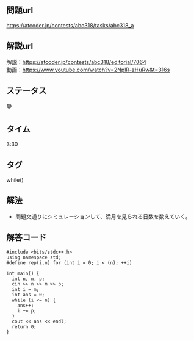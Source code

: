 ## 問題url
https://atcoder.jp/contests/abc318/tasks/abc318_a

## 解説url
解説：https://atcoder.jp/contests/abc318/editorial/7064 \
動画：https://www.youtube.com/watch?v=2NplR-zHuRw&t=316s

## ステータス
🟢

## タイム
3:30

## タグ
while()

## 解法
- 問題文通りにシミュレーションして、満月を見られる日数を数えていく。

## 解答コード
```
#include <bits/stdc++.h>
using namespace std;
#define rep(i,n) for (int i = 0; i < (n); ++i)

int main() {
  int n, m, p;
  cin >> n >> m >> p;
  int i = m;
  int ans = 0;
  while (i <= n) {
    ans++;
    i += p;
  }
  cout << ans << endl;
  return 0;
}
```